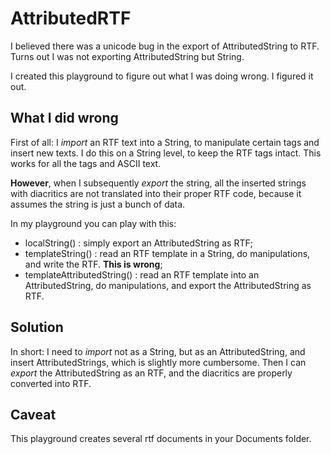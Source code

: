 # AttributedRTF
I believed there was a unicode bug in the export of AttributedString to RTF. Turns out I was not exporting AttributedString but String.

I created this playground to figure out what I was doing wrong. I figured it out.

## What I did wrong
First of all: I *import* an RTF text into a String, to manipulate certain tags and insert new texts. I do this on a String level, to keep the RTF tags intact. This works for all the tags and ASCII text.

**However**, when I subsequently *export* the string, all the inserted strings with diacritics are not translated into their proper RTF code, because it assumes the string is just a bunch of data.

In my playground you can play with this:

 - localString() : simply export an AttributedString as RTF;
 - templateString() : read an RTF template in a String, do manipulations, and write the RTF. **This is wrong**;
 - templateAttributedString() : read an RTF template into an AttributedString, do manipulations, and export the AttributedString as RTF.

## Solution
In short: I need to *import* not as a String, but as an AttributedString, and insert AttributedStrings, which is slightly more cumbersome. Then I can *export* the AttributedString as an RTF, and the diacritics are properly converted into RTF.

## Caveat
This playground creates several rtf documents in your Documents folder.